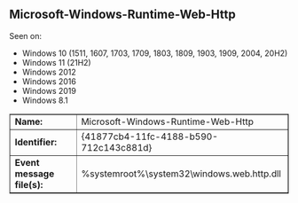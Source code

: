 ## Microsoft-Windows-Runtime-Web-Http

Seen on:
* Windows 10 (1511, 1607, 1703, 1709, 1803, 1809, 1903, 1909, 2004, 20H2)
* Windows 11 (21H2)
* Windows 2012
* Windows 2016
* Windows 2019
* Windows 8.1

<table border="1" class="docutils">
  <tbody>
    <tr>
      <td><b>Name:</b></td>
      <td>Microsoft-Windows-Runtime-Web-Http</td>
    </tr>
    <tr>
      <td><b>Identifier:</b></td>
      <td>{41877cb4-11fc-4188-b590-712c143c881d}</td>
    </tr>
    <tr>
      <td><b>Event message file(s):</b></td>
      <td>%systemroot%\system32\windows.web.http.dll</td>
    </tr>
  </tbody>
</table>

&nbsp;

